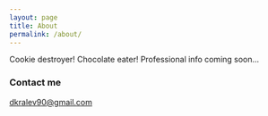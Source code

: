 ```yaml
---
layout: page
title: About
permalink: /about/
---
```


Cookie destroyer! Chocolate eater! Professional info coming soon...


### Contact me

[dkralev90@gmail.com](mailto:dkralev90@gmail.com)

